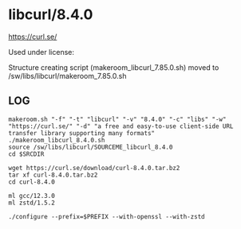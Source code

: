 libcurl/8.4.0
=============

<https://curl.se/>

Used under license:



Structure creating script (makeroom_libcurl_7.85.0.sh) moved to /sw/libs/libcurl/makeroom_7.85.0.sh

LOG
---

    makeroom.sh "-f" "-t" "libcurl" "-v" "8.4.0" "-c" "libs" "-w" "https://curl.se/" "-d" "a free and easy-to-use client-side URL transfer library supporting many formats"
    ./makeroom_libcurl_8.4.0.sh
    source /sw/libs/libcurl/SOURCEME_libcurl_8.4.0
    cd $SRCDIR

    wget https://curl.se/download/curl-8.4.0.tar.bz2
    tar xf curl-8.4.0.tar.bz2
    cd curl-8.4.0

    ml gcc/12.3.0
    ml zstd/1.5.2

    ./configure --prefix=$PREFIX --with-openssl --with-zstd

